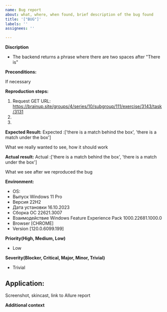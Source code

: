 ```yaml
---
name: Bug report
about: what, where, when found, brief description of the bug found
title: '["BUG"]'
labels: ''
assignees: ''

---
```


**Discription**
- The backend returns a phrase where there are two spaces after "There is"

**Preconditions:**


If necessary

**Reproduction steps:**

1. Request GET URL: https://brainup.site/groups/4/series/10/subgroup/111/exercise/3143/task/3131
2. 
3.

**Expected Result:**
Expected :['there is  a match behind the box', 'there is a match under the box']

What we really wanted to see, how it should work

**Actual result:**
Actual   :['there is a match behind the box', 'there is a match under the box']

What we see after we reproduced the bug




**Environment:**

 - OS: 
 - Выпуск	Windows 11 Pro
 - Версия	22H2
 - Дата установки	‎16.‎10.‎2023
 - Сборка ОС	22621.3007
 - Взаимодействие	Windows Feature Experience Pack 1000.22681.1000.0
 - Browser [CHROME]
 - Version [120.0.6099.199]
 
**Priority(High, Medium, Low)**
- Low

**Severity(Blocker, Critical, Major, Minor, Trivial)**
- Trivial

**Application:**
-

Screenshot, skincast, link to Allure report

**Additional context**

